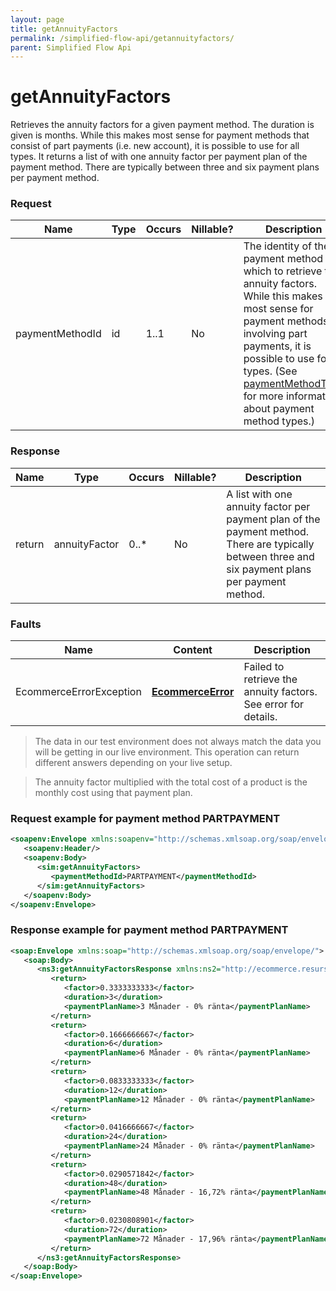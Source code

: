 ```yaml
---
layout: page
title: getAnnuityFactors
permalink: /simplified-flow-api/getannuityfactors/
parent: Simplified Flow Api
---
```



# getAnnuityFactors 

Retrieves the annuity factors for a given payment method. The duration
is given is months. While this makes most sense for payment methods that
consist of part payments (i.e. new account), it is possible to use for
all types. It returns a list of with one annuity factor per payment plan
of the payment method. There are typically between three and six payment
plans per payment method.  


### Request

| Name            | Type | Occurs | Nillable? | Description  |
|-----------------|------|--------|-----------|--------------|
| paymentMethodId | id   | 1..1   | No        | The identity of the payment method for which to retrieve the annuity factors.  While this makes most sense for payment methods involving part payments, it is possible to use for all types. (See [paymentMethodType](/development/api-types/paymentmethodtype/) for more information about payment method types.) |


### Response

| Name   | Type          | Occurs | Nillable? | Description |
|--------|---------------|--------|-----------|-------------|
| return | annuityFactor | 0..\*  | No        | A list with one annuity factor per payment plan of the payment method.  There are typically between three and six payment plans per payment method. |

### Faults

| Name  | Content | Description |
|-------------------------|-----------------|-------------------|
| EcommerceErrorException | **[EcommerceError](/development/api-types/ecommerceerror/)** | Failed to retrieve the annuity factors. See error for details. |


> The data in our test environment does not always match the data you
> will be getting in our live environment. This operation can return
> different answers depending on your live setup.

> The annuity factor multiplied with the total cost of a product is the
> monthly cost using that payment plan.

### Request example for payment method PARTPAYMENT
```xml
<soapenv:Envelope xmlns:soapenv="http://schemas.xmlsoap.org/soap/envelope/" xmlns:sim="http://ecommerce.resurs.com/v4/msg/simplifiedshopflow">
   <soapenv:Header/>
   <soapenv:Body>
      <sim:getAnnuityFactors>
         <paymentMethodId>PARTPAYMENT</paymentMethodId>
      </sim:getAnnuityFactors>
   </soapenv:Body>
</soapenv:Envelope>
```

### Response example for payment method PARTPAYMENT
```xml
<soap:Envelope xmlns:soap="http://schemas.xmlsoap.org/soap/envelope/">
   <soap:Body>
      <ns3:getAnnuityFactorsResponse xmlns:ns2="http://ecommerce.resurs.com/v4/msg/exception" xmlns:ns3="http://ecommerce.resurs.com/v4/msg/simplifiedshopflow">
         <return>
            <factor>0.3333333333</factor>
            <duration>3</duration>
            <paymentPlanName>3 Månader - 0% ränta</paymentPlanName>
         </return>
         <return>
            <factor>0.1666666667</factor>
            <duration>6</duration>
            <paymentPlanName>6 Månader - 0% ränta</paymentPlanName>
         </return>
         <return>
            <factor>0.0833333333</factor>
            <duration>12</duration>
            <paymentPlanName>12 Månader - 0% ränta</paymentPlanName>
         </return>
         <return>
            <factor>0.0416666667</factor>
            <duration>24</duration>
            <paymentPlanName>24 Månader - 0% ränta</paymentPlanName>
         </return>
         <return>
            <factor>0.0290571842</factor>
            <duration>48</duration>
            <paymentPlanName>48 Månader - 16,72% ränta</paymentPlanName>
         </return>
         <return>
            <factor>0.0230808901</factor>
            <duration>72</duration>
            <paymentPlanName>72 Månader - 17,96% ränta</paymentPlanName>
         </return>
      </ns3:getAnnuityFactorsResponse>
   </soap:Body>
</soap:Envelope>
```

